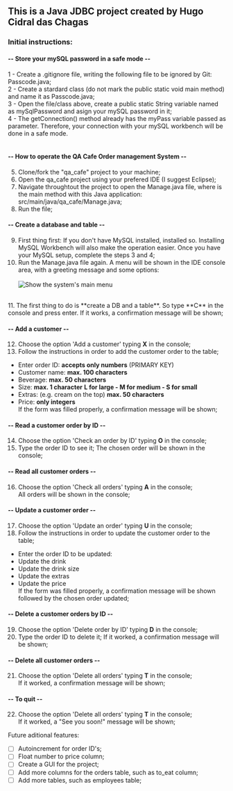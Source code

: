 ## This is a Java JDBC project created by Hugo Cidral das Chagas

### Initial instructions:

#### -- Store your mySQL password in a safe mode -- <br>
1 - Create a .gitignore file, writing the following file to be ignored by Git: Passcode.java; <br>
2 - Create a stardard class (do not mark the public static void main method) and name it as Passcode.java;  <br>
3 - Open the file/class above, create a public static String variable named as mySqlPassword and asign your mySQL password in it; <br>
4 - The getConnection() method already has the myPass variable passed as parameter. Therefore, your connection with your mySQL workbench will be done in a safe mode. <br><br>

#### -- How to operate the QA Cafe Order management System -- <br>
5. Clone/fork the "qa_cafe" project to your machine;<br>
6. Open the qa_cafe project using your prefered IDE (I suggest Eclipse);<br>
7. Navigate throughtout the project to open the Manage.java file, where is the main method with this Java application: src/main/java/qa_cafe/Manage.java;<br>
8. Run the file;<br>

#### -- Create a database and table --<br>
9. First thing first: If you don't have MySQL installed, installed so. Installing MySQL Workbench will also make the operation easier. Once you have your MySQL setup, complete the steps 3 and 4; <br>
10. Run the Manage.java file again. A menu will be shown in the IDE console area, with a greeting message and some options: <br><br>
![Show the system's main menu](https://i.ibb.co/1QjDKz0/Screenshot-2023-03-16-at-14-38-11.png)
<br>
11. The first thing to do is **create a DB and a table**. So type **C** in the console and press enter. If it works, a confirmation message will be shown; <br>

#### -- Add a customer --<br>
12. Choose the option 'Add a customer' typing **X** in the console; <br>
13. Follow the instructions in order to add the customer order to the table; <br>
* Enter order ID:   __accepts only numbers__  (PRIMARY KEY) <br>
* Customer name:   __max. 100 characters__  <br>
* Beverage:   __max. 50 characters__  <br>
* Size:   __max. 1 character__ **L for large - M for medium - S for small**  <br>
* Extras: (e.g. cream on the top)  __max. 50 characters__  <br>
* Price: __only integers__  <br>
If the form was filled properly, a confirmation message will be shown; <br>

#### -- Read a customer order by ID --<br>
14. Choose the option 'Check an order by ID' typing **O** in the console; <br>
15. Type the order ID to see it;
The chosen order will be shown in the console;

#### -- Read all customer orders --<br>
16. Choose the option 'Check all orders' typing **A** in the console; <br>
All orders will be shown in the console;

#### -- Update a customer order --<br>
17. Choose the option 'Update an order' typing **U** in the console; <br>
18. Follow the instructions in order to update the customer order to the table; <br>
* Enter the order ID to be updated: <br>
* Update the drink  <br>
* Update the drink size  <br>
* Update the extras  <br>
* Update the price  <br>
If the form was filled properly, a confirmation message will be shown followed by the chosen order updated; <br>

#### -- Delete a customer orders by ID --<br>
19. Choose the option 'Delete order by ID' typing **D** in the console; <br>
20. Type the order ID to delete it;
If it worked, a confirmation message will be shown; <br>

#### -- Delete all customer orders --<br>
21. Choose the option 'Delete all orders' typing **T** in the console; <br>
If it worked, a confirmation message will be shown; <br>

#### -- To quit --<br>
22. Choose the option 'Delete all orders' typing **T** in the console; <br>
If it worked, a "See you soon!" message will be shown; <br>


Future aditional features:
- [ ] Autoincrement for order ID's;
- [ ] Float number to price column;
- [ ] Create a GUI for the project;
- [ ] Add more columns for the orders table, such as to_eat column;
- [ ] Add more tables, such as employees table;
